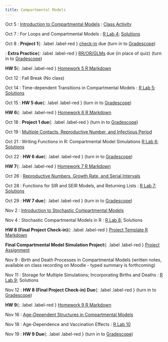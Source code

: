 ```yaml
---
title: Compartmental Models
---
```


Oct 5
: [Introduction to Compartmental Models](https://github.com/marievozanne/STAT244NF_class/blob/main/Compartmental_Models/6_Lec_Compartmental.pdf)
  : [Class Activity](https://github.com/marievozanne/STAT244NF_class/blob/main/Compartmental_Models/6_CA_Compartmental.pdf)

Oct 7
: For Loops and Compartmental Models
  : [R Lab 4](https://github.com/mhc-stat-244nf-f2021/Lab_4);
[Solutions](https://github.com/mhc-stat-244nf-f2021/Lab_4_solutions)

Oct 8
: **Project 1**{: .label .label-red } [check-in](https://github.com/mhc-stat-244nf-f2021/Project_1_checkin/blob/main/Project_1_checkin.pdf) due (turn in to [Gradescope](https://gradescope.com))

: **Extra Practice**{: .label .label-red } [RR/OR/GLMs](https://github.com/mhc-stat-244nf-f2021/Extra_OR_RR_glms) due (in place of quiz) (turn in to [Gradescope](https://gradescope.com))

**HW 5**{: .label .label-red } [Homework 5 R Markdown](https://github.com/mhc-stat-244nf-f2021/Homework_5)

Oct 12
: Fall Break (No class)

Oct 14
: Time-dependent Transitions in Compartmental Models
  : [R Lab 5](https://github.com/mhc-stat-244nf-f2021/Lab_5);
  [Solutions](https://github.com/mhc-stat-244nf-f2021/Lab5_solutions)

Oct 15
: **HW 5 due**{: .label .label-red } (turn in to [Gradescope](https://gradescope.com))

**HW 6**{: .label .label-red } [Homework 6 R Markdown](https://github.com/mhc-stat-244nf-f2021/Homework_6)

Oct 18
: **Project 1 due**{: .label .label-red } (turn in to [Gradescope](https://gradescope.com))

Oct 19
: [Multiple Contacts, Reproductive Number, and Infectious Period](https://github.com/marievozanne/STAT244NF_class/blob/main/Compartmental_Models/8_Lec_Compartmental_RN.pdf)


Oct 21
: Writing Functions in R: Compartmental Model Simulations
  [R Lab 6](https://github.com/mhc-stat-244nf-f2021/Lab_6);
  [Solutions](https://github.com/mhc-stat-244nf-f2021/Lab_6_solutions)

Oct 22
: **HW 6 due**{: .label .label-red } (turn in to [Gradescope](https://gradescope.com))

**HW 7**{: .label .label-red } [Homework 7 R Markdown](https://github.com/mhc-stat-244nf-f2021/Homework_7)

Oct 26
: [Reproductive Numbers, Growth Rate, and Serial Intervals](https://github.com/marievozanne/STAT244NF_class/blob/main/Compartmental_Models/10_Lec_Compartmental_RN_SerialInt_GrowthRate.pdf)

Oct 28
: Functions for SIR and SEIR Models, and Returning Lists
  : [R Lab 7](https://github.com/mhc-stat-244nf-f2021/Lab_7); [Solutions](https://github.com/mhc-stat-244nf-f2021/Lab7_solutions)

Oct 29
: **HW 7 due**{: .label .label-red } (turn in to [Gradescope](https://gradescope.com))

Nov 2
: [Introduction to Stochastic Compartmental Models](https://github.com/marievozanne/STAT244NF_class/blob/main/Compartmental_Models/12_Lec_Intro_Stoch_CompMod.pdf)

Nov 4
: Stochastic Compartmental Models in R
  : [R Lab 8](https://github.com/mhc-stat-244nf-f2021/Lab_8); Solutions
  
**HW 8 (Final Project Check-in)**{: .label .label-red } [Project Template R Markdown](https://github.com/mhc-stat-244nf-f2021/Homework_8)

**Final Compartmental Model Simulation Project**{: .label .label-red } [Project Assignment](https://github.com/marievozanne/STAT244NF_class/blob/main/Final_Project/Final_Project_Assignment.pdf)

Nov 9
: Birth and Death Processes in Compartmental Models (written notes, available on class recording on Moodle - typed summary is forthcoming)

Nov 11
: Storage for Multiple Simulations; Incorporating Births and Deaths
  : [R Lab 9](https://github.com/mhc-stat-244nf-f2021/Lab_9); Solutions
  
Nov 12
: **HW 8 (Final Project Check-in) Due**{: .label .label-red } (turn in to [Gradescope](https://gradescope.com))

**HW 9**{: .label .label-red } [Homework 9 R Markdown](https://github.com/mhc-stat-244nf-f2021/Homework_9)
  
Nov 16
: [Age-Dependent Structures in Compartmental Models](https://github.com/marievozanne/STAT244NF_class/blob/main/Compartmental_Models/14_Lec_AgeDep_Vac.pdf)

Nov 18
: Age-Dependence and Vaccination Effects
  : [R Lab 10](#)

Nov 19
: **HW 9 Due**{: .label .label-red } (turn in to [Gradescope](https://gradescope.com))


